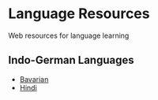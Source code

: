 # Language Resources
Web resources for language learning


## Indo-German Languages

* [Bavarian](./bar.md)
* [Hindi](./hi.md)
